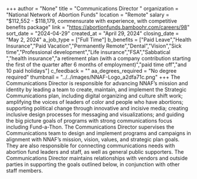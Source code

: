 +++
author = "None"
title = "Communications Director "
organization = "National Network of Abortion Funds"
location = "Remote"
salary = "$112,552 - $118,179, commensurate with experience, with competitive benefits package"
link = "https://abortionfunds.bamboohr.com/careers/98"
sort_date = "2024-04-29"
created_at = "April 29, 2024"
closing_date = "May 2, 2024"
a_job_type = ["Full Time"]
b_benefits = ["Paid Leave","Health Insurance","Paid Vacation","Permanently Remote","Dental","Vision","Sick time","Professional development","Life insurance","FSA","Sabbatical ","health insurance","a retirement plan (with a company contribution starting the first of the quarter after 6 months of employment)","paid time off","and 10 paid holidays"]
c_feedback = ""
aa_degrees_required = "No degree required"
thumbnail = "../../images/NNAF-Logo_a2dfa71c.png"
+++
The Communications Director is responsible for advancing NNAF’s mission and identity by leading a team to create, maintain, and implement the Strategic Communications plan, including digital organizing and culture shift work; amplifying the voices of leaders of color and people who have abortions; supporting political change through innovative and incisive media; creating inclusive design processes for messaging and visualizations; and guiding the big picture goals of programs with strong communications focus including Fund-a-Thon. The Communications Director supervises the Communications team to design and implement programs and campaigns in alignment with NNAF’s mission, vision, values, and strategic plan goals. They are also responsible for connecting communications needs with abortion fund leaders and staff, as well as general public supporters. The Communications Director maintains relationships with vendors and outside parties in supporting the goals outlined below, in conjunction with other staff members. 